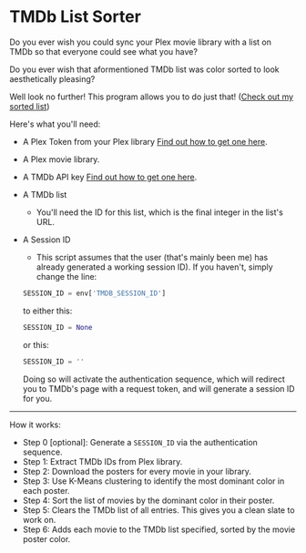 # TMDb List Sorter

Do you ever wish you could sync your Plex movie library with a list on TMDb so that everyone could see what you have?

Do you ever wish that aformentioned TMDb list was color sorted to look aesthetically pleasing?

Well look no further! This program allows you to do just that! ([Check out my sorted list](https://www.themoviedb.org/list/8175693))

Here's what you'll need:
- A Plex Token from your Plex library [Find out how to get one here](https://support.plex.tv/articles/204059436-finding-an-authentication-token-x-plex-token/).
- A Plex movie library.
- A TMDb API key [Find out how to get one here](https://developers.themoviedb.org/3/getting-started/introduction).
- A TMDb list
    - You'll need the ID for this list, which is the final integer in the list's URL.
- A Session ID
    - This script assumes that the user (that's mainly been me) has already generated a working session ID). If you haven't, simply change the line:
    ```python
    SESSION_ID = env['TMDB_SESSION_ID']
    ```
    to either this:
    ```python
    SESSION_ID = None
    ```
    or this:
    ```python
    SESSION_ID = ''
    ```

    Doing so will activate the authentication sequence, which will redirect you to TMDb's page with a request token, and will generate a session ID for you.

---
How it works:

- Step 0 [optional]: Generate a `SESSION_ID` via the authentication sequence.
- Step 1: Extract TMDb IDs from Plex library.
- Step 2: Download the posters for every movie in your library.
- Step 3: Use K-Means clustering to identify the most dominant color in each poster.
- Step 4: Sort the list of movies by the dominant color in their poster.
- Step 5: Clears the TMDb list of all entries. This gives you a clean slate to work on.
- Step 6: Adds each movie to the TMDb list specified, sorted by the movie poster color.
